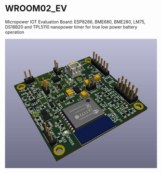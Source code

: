 # WROOM02_EV
Micropower IOT Evaluation Board: ESP8266, BME680, BME280, LM75, DS18B20 and TPL5110 nanopower timer for true low power battery operation

![WROOM02_EV_TOP](https://github.com/papamidas/WROOM02_EV/blob/master/WROOM02_EV.jpg "WROOM02_EV")
